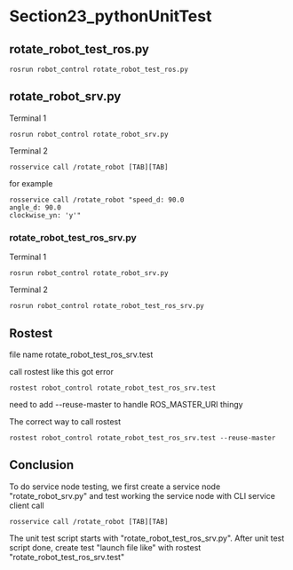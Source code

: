 # Section23_pythonUnitTest



## rotate_robot_test_ros.py

```
rosrun robot_control rotate_robot_test_ros.py
```

## rotate_robot_srv.py

Terminal 1

```
rosrun robot_control rotate_robot_srv.py
```

Terminal 2

```
rosservice call /rotate_robot [TAB][TAB]
```

for example

```
rosservice call /rotate_robot "speed_d: 90.0
angle_d: 90.0
clockwise_yn: 'y'"
```

### rotate_robot_test_ros_srv.py

Terminal 1

```
rosrun robot_control rotate_robot_srv.py
```

Terminal 2

```
rosrun robot_control rotate_robot_test_ros_srv.py
```

## Rostest

file name rotate_robot_test_ros_srv.test

call rostest like this got error 

```
rostest robot_control rotate_robot_test_ros_srv.test
```

need to add  --reuse-master to handle ROS_MASTER_URI thingy

The correct way to call rostest

```
rostest robot_control rotate_robot_test_ros_srv.test --reuse-master
```

## Conclusion

To do service node testing, we first create a service node "rotate_robot_srv.py" and test working the service node with CLI service client call
```
rosservice call /rotate_robot [TAB][TAB]
```

The unit test script starts with "rotate_robot_test_ros_srv.py". 
After unit test script done, create test "launch file like" with rostest "rotate_robot_test_ros_srv.test"